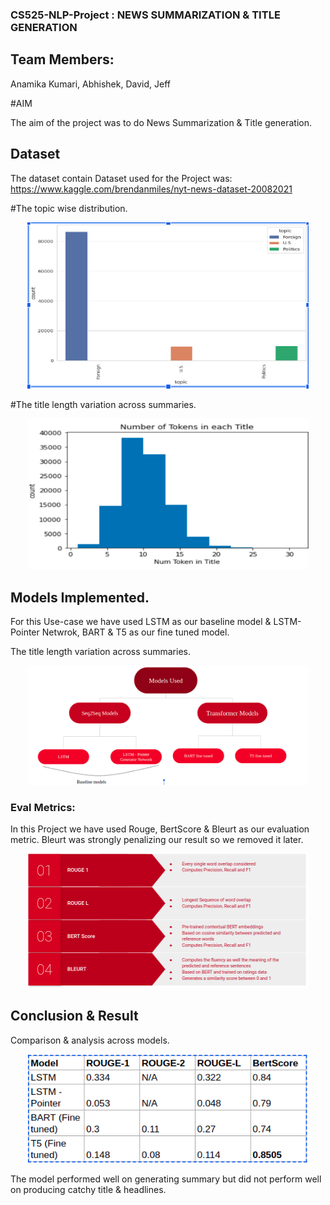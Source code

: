 ### CS525-NLP-Project : NEWS SUMMARIZATION & TITLE GENERATION

## Team Members: 
Anamika Kumari, Abhishek, David, Jeff

#AIM

The aim of the project was to do News Summarization & Title generation.

## Dataset
The dataset contain 
Dataset used for the Project was:
https://www.kaggle.com/brendanmiles/nyt-news-dataset-20082021

#The topic wise distribution.
<p align="middle">
  <img src="images/topic.png" width="450" />  
</p>

#The title length variation across summaries.
<p align="middle">
  <img src="images/title-len.png" width="450" />  
</p>

## Models Implemented.

For this Use-case we have used LSTM as our baseline model & LSTM-Pointer Netwrok, BART & T5 as our fine tuned model.

The title length variation across summaries.
<p align="middle">
  <img src="images/architecture.png" width="450" />  
</p>




### Eval Metrics:

In this Project we have used Rouge, BertScore & Bleurt as our evaluation metric. Bleurt was strongly penalizing our result so we removed it later.

<p align="middle">
  <img src="images/eval-metric.png" width="450" />  
</p>

## Conclusion & Result

Comparison & analysis across models.
<p align="middle">
  <img src="images/model_analysis.png" width="450" />  
</p>


The model performed well on generating summary but did not perform well on producing catchy title & headlines.

